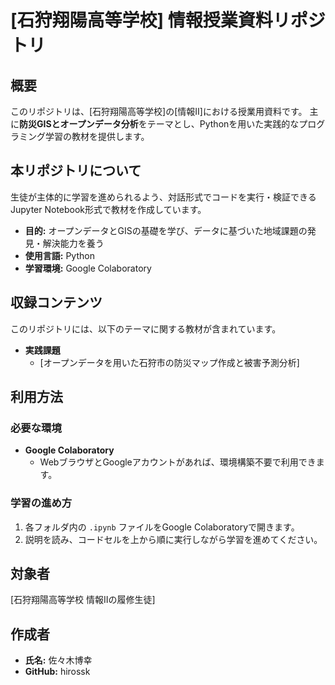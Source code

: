 # [石狩翔陽高等学校] 情報授業資料リポジトリ

## 概要

このリポジトリは、[石狩翔陽高等学校]の[情報Ⅱ]における授業用資料です。
主に**防災GISとオープンデータ分析**をテーマとし、Pythonを用いた実践的なプログラミング学習の教材を提供します。

## 本リポジトリについて

生徒が主体的に学習を進められるよう、対話形式でコードを実行・検証できるJupyter Notebook形式で教材を作成しています。

* **目的:** オープンデータとGISの基礎を学び、データに基づいた地域課題の発見・解決能力を養う
* **使用言語:** Python
* **学習環境:** Google Colaboratory

## 収録コンテンツ

このリポジトリには、以下のテーマに関する教材が含まれています。

* **実践課題**
    * [オープンデータを用いた石狩市の防災マップ作成と被害予測分析]

## 利用方法

### 必要な環境

* **Google Colaboratory**
    * WebブラウザとGoogleアカウントがあれば、環境構築不要で利用できます。

### 学習の進め方

1.  各フォルダ内の `.ipynb` ファイルをGoogle Colaboratoryで開きます。
2.  説明を読み、コードセルを上から順に実行しながら学習を進めてください。

## 対象者

[石狩翔陽高等学校 情報Ⅱの履修生徒]

## 作成者

* **氏名:** 佐々木博幸
* **GitHub:** hirossk
